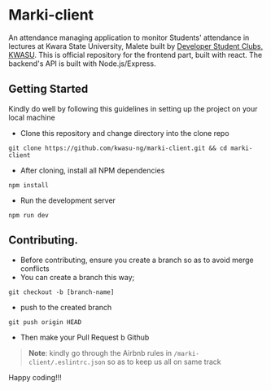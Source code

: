 # Marki-client
An attendance managing application to monitor Students' attendance in lectures at Kwara State University, Malete built by
[Developer Student Clubs, KWASU](https://dsckwasu.club). This is official repository for the frontend part, built with react. 
The backend's API is built with Node.js/Express.

## Getting Started
Kindly do well by following this guidelines in setting up the project on your local machine
- Clone this repository and change directory into the clone repo
```
git clone https://github.com/kwasu-ng/marki-client.git && cd marki-client
```
- After cloning, install all NPM dependencies
```
npm install
```
- Run the development server
```
npm run dev
```
## Contributing.

- Before contributing, ensure you create a branch so as to avoid merge conflicts 
- You can create a branch this way;
```
git checkout -b [branch-name]
```
- push to the created branch
```
git push origin HEAD
```
- Then make your Pull Request b Github

> **Note**: kindly go through the Airbnb rules in ```/marki-client/.eslintrc.json``` so as to keep us all on same track

Happy coding!!!
